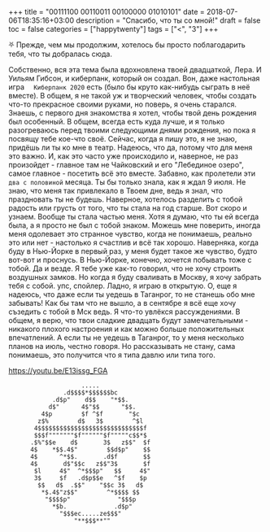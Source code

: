 +++
title = "00111100 00110011 00100000 01010101"
date = 2018-07-06T18:35:16+03:00
description = "Спасибо, что ты со мной!"
draft = false
toc = false
categories = ["happytwenty"]
tags = ["<", "3"]
+++

&#9959; Прежде, чем мы продолжим, хотелось бы просто поблагодарить тебя, что ты добралась сюда.

Собственно, вся эта тема была вдохновлена твоей двадцаткой, Лера. И Уильям Гибсон, и киберпанк, который он создал. Вон, даже настольная игра `	Киберпанк 2020` есть (было бы круто как-нибудь сыграть в неё вместе).
В общем, я не такой уж и творческий человек, чтобы создать что-то прекрасное своими руками, но поверь, я очень старался. 
Знаешь, с первого дня знакомства я хотел, чтобы твой день рождения был особенный. В общем, всегда есть куда лучше, и я только разогреваюсь перед твоими следующими днями рождения, но пока я посвящу тебе кое-что своё. 
Сейчас, когда я пишу это, я не знаю, придёшь ли ты ко мне в театр. Надеюсь, что да, потому что для меня это важно. И, как это часто уже происходило и, наверное, не раз произойдет - главное там не Чайковский и его "Лебединое озеро", 
самое главное - посетить всё это вместе. Забавно, как пролетели эти `два с половиной` месяца. Ты бы только знала, как я ждал 9 июля. Не знаю, что меня так привлекало в Твоем дне, ведь я знал, что праздновать ты не будешь. 
Наверное, хотелось разделить с тобой радость или грусть от того, что ты стала на год старше. Вот скоро и узнаем. Вообще ты стала частью меня. Хотя я думаю, что ты ей всегда была, а я просто не был с тобой знаком. 
Можешь мне поверить, иногда меня одолевает это странное чувство, когда не понимаешь, реально это или нет - настолько я счастлив и всё так хорошо. Наверняка, когда буду в Нью-Йорке в первый раз, у меня будет такое же чувство, будто вот-вот и проснусь.
В Нью-Йорке, конечно, хочется побывать тоже с тобой. Да и везде. Я тебе уже как-то говорил, что не хочу строить воздушных замков. Но когда я буду сваливать в Москву, я хочу забрать тебя с собой. упс, спойлер. Ладно, я играю в открытую.
О, еще я надеюсь, что даже если ты уедешь в Таганрог, то не станешь обо мне забывать! Как бы там что не вышло, а в сентябре я всё еще хочу съзедить с тобой в Мск ведь. 
Я что-то увлёкся рассуждениями. В общем, я верю, что твои сладкие двадцать будут замечательными - никакого плохого настроения и как можно больше положительных впечатлений. 
А если ты не уедешь в Таганрог, то у меня несколько планов на июль, честно говоря. Но рассказывать не стану, сама понимаешь, это получится что я типа давлю или типа того.


https://youtu.be/E13issg_FGA






















                        .....
                   .d$$$$*$$$$$$bc
                .d$p"    d$$    "*$$.
               d$"      4$"$$      "$$.
             4$p        $f ^$f       "$c
            z$%        d$   3$        ^$l
           4$$$$$$$$$$$$$$$$$$$$$$$$$$$$$f
           $$$f"""""""$f""""""$f"""""c$$*$
          .$%"$$e    d$       3$   z$$"  $f
          4$    *$$.4$"        $$d$p"    $$
          4$      ^*$$.       .d$f       $$
          4$       d$"$$c   z$$"3$       $f
           $l     4$"  ^*$$$p"   $$     4$"
           3$     $f   .d$p$$e   ^$f    $p
            $$   d$  .$$"    "$$c 3$   d$
             *$.4$"z$$"        ^*$$$$ $$
              "$$$$p"             "$$$p
                *$b.             .d$p"
                  "$$$ec.....ze$$$"
                      "**$$$**"" 
